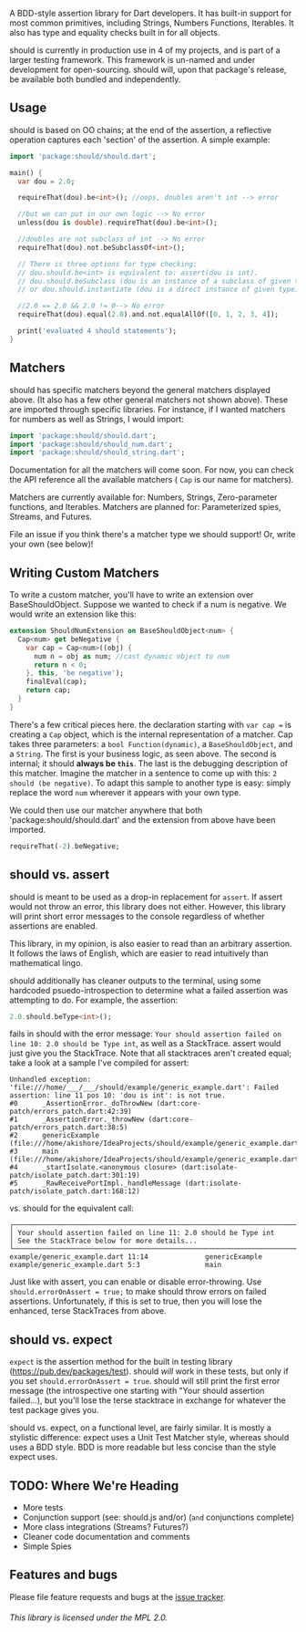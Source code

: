 A BDD-style assertion library for Dart developers. It has built-in support for most 
common primitives, including Strings, Numbers Functions, Iterables. It also
has type and equality checks built in for all objects.

should is currently in production use in 4 of my projects, and is part of a larger testing framework. This
framework is un-named and under development for open-sourcing. should will, upon that package's release, be
available both bundled and independently. 

## Usage
should is based on OO chains; at the end of the assertion, a reflective operation captures each 'section' of the 
assertion. A simple example:

```dart
import 'package:should/should.dart';

main() {
  var dou = 2.0;

  requireThat(dou).be<int>(); //oops, doubles aren't int --> error

  //but we can put in our own logic --> No error
  unless(dou is double).requireThat(dou).be<int>();

  //doubles are not subclass of int --> No error
  requireThat(dou).not.beSubclassOf<int>();

  // There is three options for type checking:
  // dou.should.be<int> is equivalent to: assert(dou is int).
  // dou.should.beSubclass (dou is an instance of a subclass of given type)
  // or dou.should.instantiate (dou is a direct instance of given type).

  //2.0 == 2.0 && 2.0 != 0--> No error
  requireThat(dou).equal(2.0).and.not.equalAllOf([0, 1, 2, 3, 4]);

  print('evaluated 4 should statements');
}
```

## Matchers
should has specific matchers beyond the general matchers displayed above. (It also has a few other general matchers not
shown above). These are imported through specific libraries. For instance, if I wanted matchers for numbers as well as 
Strings, I would import:
```dart
import 'package:should/should.dart';
import 'package:should/should_num.dart';
import 'package:should/should_string.dart';
```
Documentation for all the matchers will come soon. For now, you can check the API reference all the available matchers (
`Cap` is our name for matchers). 

Matchers are currently available for: Numbers, Strings, Zero-parameter functions, and Iterables.
Matchers are planned for: Parameterized spies, Streams, and Futures.

File an issue if you think there's a matcher type we should support! Or, write your own (see below)!

## Writing Custom Matchers
To write a custom matcher, you'll have to write an extension over BaseShouldObject. Suppose we wanted to check if a num
is negative. We would write an extension like this:
```dart
extension ShouldNumExtension on BaseShouldObject<num> {
  Cap<num> get beNegative {
    var cap = Cap<num>((obj) {
      num n = obj as num; //cast dynamic object to num
      return n < 0;
    }, this, 'be negative');
    finalEval(cap);
    return cap;
  }
}
```
There's a few critical pieces here. the declaration starting with `var cap =` is creating a `Cap` object, which is the
internal representation of a matcher. Cap takes three parameters: a `bool Function(dynamic)`, a `BaseShouldObject`, and
a `String`. The first is your business logic, as seen above. The second is internal; it should **always be `this`**. The last
is the debugging description of this matcher. Imagine the matcher in a sentence to come up with this: `2 should (be negative)`.
To adapt this sample to another type is easy: simply replace the word `num` wherever it appears with your own type.

We could then use our matcher anywhere that both 'package:should/should.dart' and the extension from above have been imported.
```dart
requireThat(-2).beNegative;
```

## should vs. assert
should is meant to be used as a drop-in replacement for `assert`. If assert
would not throw an error, this library does not either. However, this library will print
short error messages to the console regardless of whether assertions are enabled.

This library, in my opinion, is also easier to read than an arbitrary assertion. It follows
the laws of English, which are easier to read intuitively than mathematical lingo.

should additionally has cleaner outputs to the terminal, using some hardcoded psuedo-introspection
 to determine what a failed assertion was attempting to do. For example, the assertion:

```dart
2.0.should.beType<int>();
```
fails in should with the error message:
`Your should assertion failed on line 10: 2.0 should be Type int`, as well as a StackTrace. assert would just give you 
the StackTrace. Note that all stacktraces aren't created equal; take a look at a sample I've compiled for assert:

```
Unhandled exception:
'file:///home/___/___/should/example/generic_example.dart': Failed assertion: line 11 pos 10: 'dou is int': is not true.
#0      _AssertionError._doThrowNew (dart:core-patch/errors_patch.dart:42:39)
#1      _AssertionError._throwNew (dart:core-patch/errors_patch.dart:38:5)
#2      genericExample (file:///home/akishore/IdeaProjects/should/example/generic_example.dart:11:10)
#3      main (file:///home/akishore/IdeaProjects/should/example/generic_example.dart:5:3)
#4      _startIsolate.<anonymous closure> (dart:isolate-patch/isolate_patch.dart:301:19)
#5      _RawReceivePortImpl._handleMessage (dart:isolate-patch/isolate_patch.dart:168:12)
```
vs. should for the equivalent call:
```
┌───────────────────────────────────────────────────────────────────────────────────────────────────────────────────────
│ Your should assertion failed on line 11: 2.0 should be Type int
│ See the StackTrace below for more details...
└───────────────────────────────────────────────────────────────────────────────────────────────────────────────────────
example/generic_example.dart 11:14              genericExample
example/generic_example.dart 5:3                main
```

Just like with assert, you can enable or disable error-throwing. Use `should.errorOnAssert = true;` to make should throw
errors on failed assertions. Unfortunately, if this is set to true, then you will lose the enhanced, terse StackTraces
from above.

## should vs. expect
`expect` is the assertion method for the built in testing library (https://pub.dev/packages/test). should *will* work in
 these tests, but only if you set `should.errorOnAssert = true`. should will still print the first error message (the 
 introspective one starting with "Your should assertion failed...), but you'll lose the terse stacktrace in exchange for
 whatever the test package gives you.
 
 should vs. expect, on a functional level, are fairly similar. It is mostly a stylistic difference: expect uses a
 Unit Test Matcher style, whereas should uses a BDD style. BDD is more readable but less concise than the style expect
 uses.

## TODO: Where We're Heading
- More tests
- Conjunction support (see: should.js and/or) (`and` conjunctions complete)
- More class integrations (Streams? Futures?)
- Cleaner code documentation and comments
- Simple Spies

## Features and bugs

Please file feature requests and bugs at the [issue tracker][tracker].

[tracker]: https://github.com/AKushWarrior/should/issues

###### This library is licensed under the MPL 2.0.